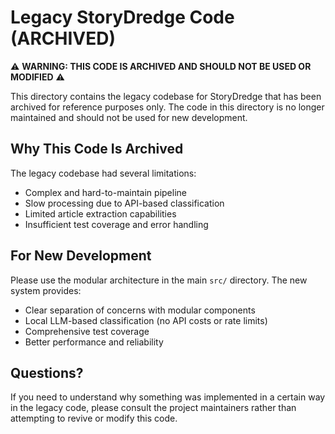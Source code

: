 # Legacy StoryDredge Code (ARCHIVED)

⚠️ **WARNING: THIS CODE IS ARCHIVED AND SHOULD NOT BE USED OR MODIFIED** ⚠️

This directory contains the legacy codebase for StoryDredge that has been archived for reference purposes only. The code in this directory is no longer maintained and should not be used for new development.

## Why This Code Is Archived

The legacy codebase had several limitations:
- Complex and hard-to-maintain pipeline
- Slow processing due to API-based classification
- Limited article extraction capabilities
- Insufficient test coverage and error handling

## For New Development

Please use the modular architecture in the main `src/` directory. The new system provides:
- Clear separation of concerns with modular components
- Local LLM-based classification (no API costs or rate limits)
- Comprehensive test coverage
- Better performance and reliability

## Questions?

If you need to understand why something was implemented in a certain way in the legacy code, please consult the project maintainers rather than attempting to revive or modify this code. 